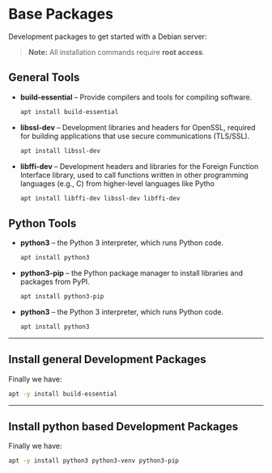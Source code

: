 # Base Packages

Development packages to get started with a Debian server:
> **Note:** All installation commands require **root access**.

## General Tools

- **build-essential** – Provide compilers and tools for compiling software.
  ```bash
  apt install build-essential

- **libssl-dev** – Development libraries and headers for OpenSSL, required for building applications that use secure communications (TLS/SSL).
  ```bash
  apt install libssl-dev

- **libffi-dev** – Development headers and libraries for the Foreign Function Interface library, used to call functions written in other programming languages (e.g., C) from higher-level languages like Pytho
  ```bash
  apt install libffi-dev libssl-dev libffi-dev

## Python Tools

- **python3** – the Python 3 interpreter, which runs Python code.
  ```bash
  apt install python3

- **python3-pip** – the Python package manager to install libraries and packages from PyPI.
  ```bash
  apt install python3-pip

- **python3** – the Python 3 interpreter, which runs Python code.
  ```bash
  apt install python3

---

## Install general Development Packages

Finally we have:  
```bash
apt -y install build-essential
```
---

## Install python based Development Packages

Finally we have:  
```bash
apt -y install python3 python3-venv python3-pip
```
